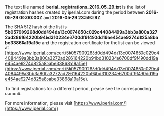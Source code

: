 The text file named **iperial_registrations_2016_05_29.txt** is the list of registration hashes created by iperial.com during the period between **2016-05-29 00:00:00Z** and **2016-05-29 23:59:59Z**.

The SHA 512 hash of the list is **5b057909268d0dd494da13c0074650c029c44084499a3bb3a800a3272ad286164220b94bd310234e6700df9f490dd19ae454ae9274d825a8babe33868a19a15e** and the registration certificate for the list can be viewed at [https://www.iperial.com/cert/5b057909268d0dd494da13c0074650c029c44084499a3bb3a800a3272ad286164220b94bd310234e6700df9f490dd19ae454ae9274d825a8babe33868a19a15e](https://www.iperial.com/cert/5b057909268d0dd494da13c0074650c029c44084499a3bb3a800a3272ad286164220b94bd310234e6700df9f490dd19ae454ae9274d825a8babe33868a19a15e).

To find registrations for a different period, please see the corresponding commit.

For more information, please visit [https://www.iperial.com/](https://www.iperial.com/)
